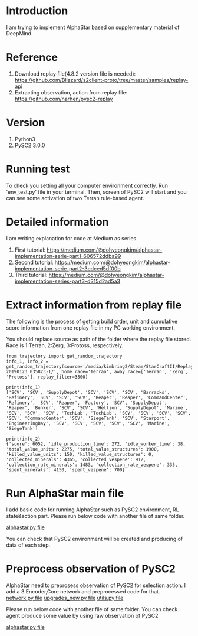 # Introduction
I am trying to implement AlphaStar based on supplementary material of DeepMind.

# Reference
1. Download replay file(4.8.2 version file is needed): https://github.com/Blizzard/s2client-proto/tree/master/samples/replay-api
2. Extracting observation, action from replay file: https://github.com/narhen/pysc2-replay

# Version
1. Python3
2. PySC2 3.0.0

# Running test
To check you setting all your computer environment correctly. Run 'env_test.py' file in your terminal.
Then, screen of PySC2 will start and you can see some activation of two Terran rule-based agent. 

# Detailed information
I am writing explanation for code at Medium as series.

1. First tutorial: https://medium.com/@dohyeongkim/alphastar-implementation-serie-part1-606572ddba99
2. Second tutorial: https://medium.com/@dohyeongkim/alphastar-implementation-serie-part2-3edced5df00b
3. Third tutorial: https://medium.com/@dohyeongkim/alphastar-implementation-series-part3-d315d2ad5a3

# Extract information from replay file
The following is the process of getting build order, unit and cumulative score information from one replay file in my PC working environment.

You should replace source as path of the folder where the replay file stored. Race is 1:Terran, 2:Zerg, 3:Protoss, respectively.

```
from trajectory import get_random_trajectory
info_1, info_2 = get_random_trajectory(source='/media/kimbring2/Steam/StarCraftII/Replays/4.8.2.71663-20190123_035823-1/', home_race='Terran', away_race=['Terran', 'Zerg', 'Protoss'], replay_filter=3500)

print(info_1)
['SCV', 'SCV', 'SupplyDepot', 'SCV', 'SCV', 'SCV', 'Barracks', 'Refinery', 'SCV', 'SCV', 'SCV', 'Reaper', 'Reaper', 'CommandCenter', 'Refinery', 'SCV', 'Reaper', 'Factory', 'SCV', 'SupplyDepot', 'Reaper', 'Bunker', 'SCV', 'SCV', 'Hellion', 'SupplyDepot', 'Marine', 'SCV', 'SCV', 'SCV', 'TechLab', 'TechLab', 'SCV', 'SCV', 'SCV', 'SCV', 'SCV', 'CommandCenter', 'SCV', 'SiegeTank', 'SCV', 'Starport', 'EngineeringBay', 'SCV', 'SCV', 'SCV', 'SCV', 'SCV', 'Marine', 'SiegeTank']

print(info_2)
{'score': 6052, 'idle_production_time': 272, 'idle_worker_time': 38, 'total_value_units': 2275, 'total_value_structures': 1900, 'killed_value_units': 150, 'killed_value_structures': 0, 'collected_minerals': 4365, 'collected_vespene': 912, 'collection_rate_minerals': 1483, 'collection_rate_vespene': 335, 'spent_minerals': 4150, 'spent_vespene': 700}
```

# Run AlphaStar main file
I add basic code for running AlphaStar such as PySC2 environment, RL state&action part. Please run below code with another file of same folder.

[alphastar.py file](https://github.com/kimbring2/AlphaStar_Implementation/blob/master/pseudocode/alphastar.py)

You can check that PySC2 environment will be created and producing of data of each step.

# Preprocess observation of PySC2
AlphaStar need to preprosess observation of PySC2 for selection action. I add a 3 Encoder,Core network and preprocessed code for that.  
[network.py file](https://github.com/kimbring2/AlphaStar_Implementation/blob/master/pseudocode/network.py)
[upgrades_new.py file](https://github.com/kimbring2/AlphaStar_Implementation/blob/master/pseudocode/upgrades_new.py)
[utils.py file](https://github.com/kimbring2/AlphaStar_Implementation/blob/master/pseudocode/utils.py)

Please run below code with another file of same folder. You can check agent produce some value by using raw observation of PySC2

[alphastar.py file](https://github.com/kimbring2/AlphaStar_Implementation/blob/master/pseudocode/alphastar.py)
